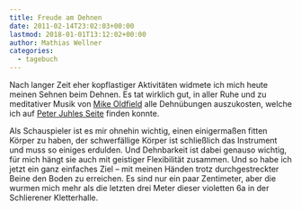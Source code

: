 ```yaml
---
title: Freude am Dehnen
date: 2011-02-14T23:02:03+00:00
lastmod: 2018-01-01T13:12:02+00:00
author: Mathias Wellner
categories:
  - tagebuch
---
```

Nach langer Zeit eher kopflastiger Aktivitäten widmete ich mich heute meinen Sehnen beim Dehnen. Es tat wirklich gut, in aller Ruhe und zu meditativer Musik von [Mike Oldfield](http://de.wikipedia.org/wiki/Mike_Oldfield) alle Dehnübungen auszukosten, welche ich auf [Peter Juhles Seite](http://www.juhle.de/dehnuebungen.html) finden konnte. 

Als Schauspieler ist es mir ohnehin wichtig, einen einigermaßen fitten Körper zu haben, der schwerfällige Körper ist schließlich das Instrument und muss so einiges erdulden. Und Dehnbarkeit ist dabei genauso wichtig, für mich hängt sie auch mit geistiger Flexibilität zusammen. Und so habe ich jetzt ein ganz einfaches Ziel &ndash; mit meinen Händen trotz durchgestreckter Beine den Boden zu erreichen. Es sind nur ein paar Zentimeter, aber die wurmen mich mehr als die letzten drei Meter dieser violetten 6a in der Schlierener Kletterhalle.
